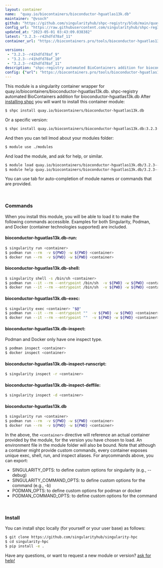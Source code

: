 ```yaml
---
layout: container
name:  "quay.io/biocontainers/bioconductor-hguatlas13k.db"
maintainer: "@vsoch"
github: "https://github.com/singularityhub/shpc-registry/blob/main/quay.io/biocontainers/bioconductor-hguatlas13k.db/container.yaml"
config_url: "https://raw.githubusercontent.com/singularityhub/shpc-registry/main/quay.io/biocontainers/bioconductor-hguatlas13k.db/container.yaml"
updated_at: "2023-05-01 03:43:09.038382"
latest: "3.2.3--r42hdfd78af_11"
container_url: "https://biocontainers.pro/tools/bioconductor-hguatlas13k.db"

versions:
 - "3.2.3--r41hdfd78af_9"
 - "3.2.3--r41hdfd78af_10"
 - "3.2.3--r42hdfd78af_11"
description: "shpc-registry automated BioContainers addition for bioconductor-hguatlas13k.db"
config: {"url": "https://biocontainers.pro/tools/bioconductor-hguatlas13k.db", "maintainer": "@vsoch", "description": "shpc-registry automated BioContainers addition for bioconductor-hguatlas13k.db", "latest": {"3.2.3--r42hdfd78af_11": "sha256:4edcc137a3045f342576b7edb10d0019ba87df2f1ebbb6b125537e49f52f936e"}, "tags": {"3.2.3--r41hdfd78af_9": "sha256:c7617143c444557b4436f4ebf59eabd7081ddc709b8b02967d63c8c08007ac71", "3.2.3--r41hdfd78af_10": "sha256:6dbd5922123b7a92c75d8ddb2f9dd5690e523a295bba48803878c55ef63f3906", "3.2.3--r42hdfd78af_11": "sha256:4edcc137a3045f342576b7edb10d0019ba87df2f1ebbb6b125537e49f52f936e"}, "docker": "quay.io/biocontainers/bioconductor-hguatlas13k.db"}
---
```


This module is a singularity container wrapper for quay.io/biocontainers/bioconductor-hguatlas13k.db.
shpc-registry automated BioContainers addition for bioconductor-hguatlas13k.db
After [installing shpc](#install) you will want to install this container module:


```bash
$ shpc install quay.io/biocontainers/bioconductor-hguatlas13k.db
```

Or a specific version:

```bash
$ shpc install quay.io/biocontainers/bioconductor-hguatlas13k.db:3.2.3--r42hdfd78af_11
```

And then you can tell lmod about your modules folder:

```bash
$ module use ./modules
```

And load the module, and ask for help, or similar.

```bash
$ module load quay.io/biocontainers/bioconductor-hguatlas13k.db/3.2.3--r42hdfd78af_11
$ module help quay.io/biocontainers/bioconductor-hguatlas13k.db/3.2.3--r42hdfd78af_11
```

You can use tab for auto-completion of module names or commands that are provided.

<br>

### Commands

When you install this module, you will be able to load it to make the following commands accessible.
Examples for both Singularity, Podman, and Docker (container technologies supported) are included.

#### bioconductor-hguatlas13k.db-run:

```bash
$ singularity run <container>
$ podman run --rm  -v ${PWD} -w ${PWD} <container>
$ docker run --rm  -v ${PWD} -w ${PWD} <container>
```

#### bioconductor-hguatlas13k.db-shell:

```bash
$ singularity shell -s /bin/sh <container>
$ podman run --it --rm --entrypoint /bin/sh  -v ${PWD} -w ${PWD} <container>
$ docker run --it --rm --entrypoint /bin/sh  -v ${PWD} -w ${PWD} <container>
```

#### bioconductor-hguatlas13k.db-exec:

```bash
$ singularity exec <container> "$@"
$ podman run --it --rm --entrypoint ""  -v ${PWD} -w ${PWD} <container> "$@"
$ docker run --it --rm --entrypoint ""  -v ${PWD} -w ${PWD} <container> "$@"
```

#### bioconductor-hguatlas13k.db-inspect:

Podman and Docker only have one inspect type.

```bash
$ podman inspect <container>
$ docker inspect <container>
```

#### bioconductor-hguatlas13k.db-inspect-runscript:

```bash
$ singularity inspect -r <container>
```

#### bioconductor-hguatlas13k.db-inspect-deffile:

```bash
$ singularity inspect -d <container>
```



#### bioconductor-hguatlas13k.db

```bash
$ singularity run <container>
$ podman run --rm  -v ${PWD} -w ${PWD} <container>
$ docker run --rm  -v ${PWD} -w ${PWD} <container>
```


In the above, the `<container>` directive will reference an actual container provided
by the module, for the version you have chosen to load. An environment file in the
module folder will also be bound. Note that although a container
might provide custom commands, every container exposes unique exec, shell, run, and
inspect aliases. For anycommands above, you can export:

 - SINGULARITY_OPTS: to define custom options for singularity (e.g., --debug)
 - SINGULARITY_COMMAND_OPTS: to define custom options for the command (e.g., -b)
 - PODMAN_OPTS: to define custom options for podman or docker
 - PODMAN_COMMAND_OPTS: to define custom options for the command

<br>

### Install

You can install shpc locally (for yourself or your user base) as follows:

```bash
$ git clone https://github.com/singularityhub/singularity-hpc
$ cd singularity-hpc
$ pip install -e .
```

Have any questions, or want to request a new module or version? [ask for help!](https://github.com/singularityhub/singularity-hpc/issues)